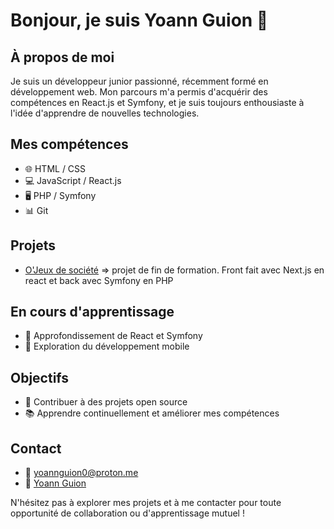# Bonjour, je suis Yoann Guion 👋

## À propos de moi
Je suis un développeur junior passionné, récemment formé en développement web. Mon parcours m'a permis d'acquérir des compétences en React.js et Symfony, et je suis toujours enthousiaste à l'idée d'apprendre de nouvelles technologies.

## Mes compétences
- 🌐 HTML / CSS
- 💻 JavaScript / React.js
- 🖥️ PHP / Symfony
- 📊 Git

## Projets
- [O'Jeux de société](https://o-jeux-de-societe.fr/) => projet de fin de formation. Front fait avec Next.js en react et back avec Symfony en PHP

## En cours d'apprentissage
- 🚀 Approfondissement de React et Symfony
- 📱 Exploration du développement mobile

## Objectifs
- 🎯 Contribuer à des projets open source
- 📚 Apprendre continuellement et améliorer mes compétences

## Contact
- 📧 yoannguion0@proton.me
- 🔗 [Yoann Guion](www.linkedin.com/in/yoann-guion)

N'hésitez pas à explorer mes projets et à me contacter pour toute opportunité de collaboration ou d'apprentissage mutuel !

